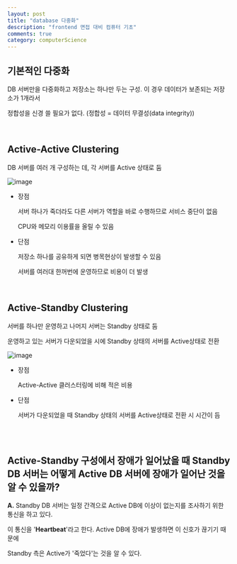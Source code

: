 ```yaml
---
layout: post
title: "database 다중화"
description: "frontend 면접 대비 컴퓨터 기초"
comments: true
category: computerScience
---
```


## 기본적인 다중화

DB 서버만을 다중화하고 저장소는 하나만 두는 구성. 이 경우 데이터가 보존되는 저장소가 1개라서

정합성을 신경 쓸 필요가 없다. (정합성 = 데이터 무결성(data integrity))

<br/>

## Active-Active Clustering

DB 서버를 여러 개 구성하는 데, 각 서버를 Active 상태로 둠

![image](https://user-images.githubusercontent.com/49581472/107919074-1ad39a80-6fae-11eb-984b-6534d609ab7e.png)

- 장점

  서버 하나가 죽더라도 다른 서버가 역할을 바로 수행하므로 서비스 중단이 없음

  CPU와 메모리 이용률을 올릴 수 있음

- 단점

  저장소 하나를 공유하게 되면 병목현상이 발생할 수 있음

  서버를 여러대 한꺼번에 운영하므로 비용이 더 발생

<br/>

## Active-Standby Clustering

서버를 하나만 운영하고 나머지 서버는 Standby 상태로 둠

운영하고 있는 서버가 다운되었을 시에 Standby 상태의 서버를 Active상태로 전환

![image](https://user-images.githubusercontent.com/49581472/107919169-38086900-6fae-11eb-9d9a-480082e2d791.png)

- 장점

  Active-Active 클러스터링에 비해 적은 비용

- 단점

  서버가 다운되었을 때 Standby 상태의 서버를 Active상태로 전환 시 시간이 듬

<br/><br/>

## **Active-Standby 구성에서 장애가 일어났을 때 Standby DB 서버는 어떻게 Active DB 서버에 장애가 일어난 것을 알 수 있을까?**

**A.** Standby DB 서버는 일정 간격으로 Active DB에 이상이 없는지를 조사하기 위한 통신을 하고 있다.

이 통신을 '**Heartbeat**'라고 한다. Active DB에 장애가 발생하면 이 신호가 끊기기 때문에

Standby 측은 Active가 '죽었다'는 것을 알 수 있다.
